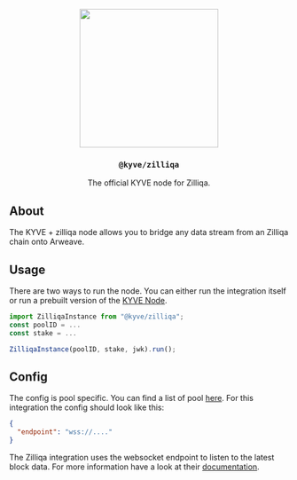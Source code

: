<p align="center">
  <a href="https://kyve.network">
    <img src="https://user-images.githubusercontent.com/62398724/111903348-c5b9f700-8a39-11eb-9549-49b92072b16e.png" height="250">
  </a>
  <h3 align="center"><code>@kyve/zilliqa</code></h3>
  <p align="center">The official KYVE node for Zilliqa.</p>
</p>

## About

The KYVE + zilliqa node allows you to bridge any data stream from an Zilliqa chain onto Arweave.

## Usage

There are two ways to run the node. You can either run the integration itself or
run a prebuilt version of the [KYVE Node](../node/README.md).

```js
import ZilliqaInstance from "@kyve/zilliqa";
const poolID = ...
const stake = ...

ZilliqaInstance(poolID, stake, jwk).run();
```

## Config

The config is pool specific. You can find a list of pool [here](https://kyve.network/gov/pools).
For this integration the config should look like this:

```json
{
  "endpoint": "wss://...."
}
```

The Zilliqa integration uses the websocket endpoint to listen to
the latest block data. For more information have a look at their
[documentation](https://dev.zilliqa.com/docs/dev/dev-tools-websockets/).
